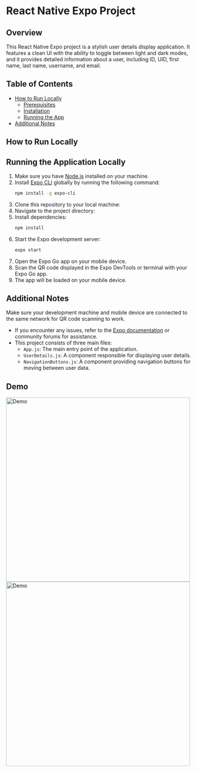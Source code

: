 # React Native Expo Project

## Overview

This React Native Expo project is a stylish user details display application. It features a clean UI with the ability to toggle between light and dark modes, and it provides detailed information about a user, including ID, UID, first name, last name, username, and email.

## Table of Contents

- [How to Run Locally](#how-to-run-locally)
  - [Prerequisites](#prerequisites)
  - [Installation](#installation)
  - [Running the App](#running-the-app)
- [Additional Notes](#additional-notes)

## How to Run Locally

## Running the Application Locally

1. Make sure you have [Node.js](https://nodejs.org/) installed on your machine.
2. Install [Expo CLI](https://docs.expo.dev/get-started/installation/) globally by running the following command:
    ```bash
    npm install -g expo-cli
    ```
3. Clone this repository to your local machine:
4. Navigate to the project directory:
5. Install dependencies:
    ```bash
    npm install
    ```
6. Start the Expo development server:
    ```bash
    expo start
    ```
7. Open the Expo Go app on your mobile device.
8. Scan the QR code displayed in the Expo DevTools or terminal with your Expo Go app.
9. The app will be loaded on your mobile device. 

## Additional Notes

 Make sure your development machine and mobile device are connected to the same network for QR code scanning to work.
- If you encounter any issues, refer to the [Expo documentation](https://docs.expo.dev/) or community forums for assistance.
- This project consists of three main files:
  - `App.js`: The main entry point of the application.
  - `UserDetails.js`: A component responsible for displaying user details.
  - `NavigationButtons.js`: A component providing navigation buttons for moving between user data.

## Demo

<img src="https://github.com/SahilNalavade/CodeFobe/assets/84601587/940effb0-6861-4d24-8237-38bd15adec56" alt="Demo" height="500">
<img src="https://github.com/SahilNalavade/CodeFobe/assets/84601587/d403aee2-750d-4dfc-b0d5-052b22344517" alt="Demo" height="500">
